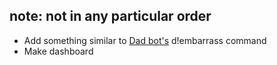 ## note: not in any particular order
* Add something similar to [Dad bot's](https://github.com/AlekEagle/dadbot) d!embarrass command
* Make dashboard
